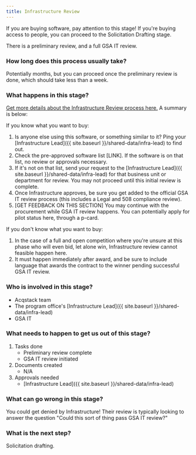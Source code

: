```yaml
---
title: Infrastructure Review
---
```


If you are buying software, pay attention to this stage! If you're buying access to people, you can proceed to the Solicitation Drafting stage. 

There is a preliminary review, and a full GSA IT review.

### How long does this process usually take?
Potentially months, but you can proceed once the preliminary review is done, which should take less than a week.

### What happens in this stage? 
[Get more details about the Infrastructure Review process here.](https://docs.google.com/document/d/1AUyRggdKWLRcHC3E4ssHE_2tmOaDYTv0ex0lgwbwFSA/edit) A summary is below:

If you know what you want to buy: 

1. Is anyone else using this software, or something similar to it? Ping your [Infrastructure Lead]({{ site.baseurl }}/shared-data/infra-lead) to find out.
2. Check the pre-approved software list [LINK]. If the software is on that list, no review or approvals necessary. 
3. If it's not on that list, send your request to the [Infrastructure Lead]({{ site.baseurl }}/shared-data/infra-lead) for that business unit or department for review. You may not proceed until this initial review is complete.
4. Once Infrastructure approves, be sure you get added to the official GSA IT review process (this includes a Legal and 508 compliance review).
5. [GET FEEDBACK ON THIS SECTION] You may continue with the procurement while GSA IT review happens. You can potentially apply for pilot status here, through a p-card.

If you don't know what you want to buy: 

1. In the case of a full and open competition where you're unsure at this phase who will even bid, let alone win, Infrastructure review cannot feasible happen here. 
2. It must happen immediately after award, and be sure to include language that awards the contract to the winner pending successful GSA IT review.

### Who is involved in this stage? 

- Acqstack team
- The program office's [Infrastructure Lead]({{ site.baseurl }}/shared-data/infra-lead)
- GSA IT

### What needs to happen to get us out of this stage? 

1. Tasks done
	- Preliminary review complete
	- GSA IT review initiated
2. Documents created
	- N/A
3. Approvals needed
	- [Infrastructure Lead]({{ site.baseurl }}/shared-data/infra-lead)

### What can go wrong in this stage? 

You could get denied by Infrastructure! Their review is typically looking to answer the question "Could this sort of thing pass GSA IT review?" 

### What is the next step?
Solicitation drafting.

